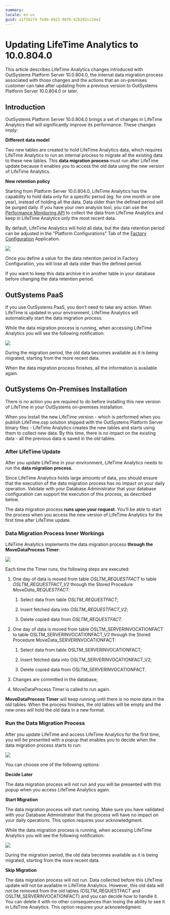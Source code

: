 ```yaml
---
summary: 
locale: en-us
guid: a1f5b2f4-fe8b-4922-987b-42b202cc2ee2
---
```


# Updating LifeTime Analytics to 10.0.804.0

This article describes LifeTime Analytics changes introduced with OutSystems Platform Server 10.0.804.0, the internal data migration process associated with those changes and the actions that an on-premises customer can take after updating from a previous version to OutSystems Platform Server 10.0.804.0 or later.

## Introduction

OutSystems Platform Server 10.0.804.0 brings a set of changes in LifeTime Analytics that will significantly improve its performance. These changes imply:

**Different data model**

Two new tables are created to hold LifeTime Analytics data, which requires LifeTime Analytics to run an internal process to migrate all the existing data to these new tables. This **data migration process** must run after LifeTime update because it enables you to access the old data using the new version of LifeTime Analytics.

**New retention policy**

Starting from Platform Server 10.0.804.0, LifeTime Analytics has the capability to hold data only for a specific period (eg. for one month or one year), instead of holding all the data. Data older than the defined period will be purged daily. If you have your own analysis tool, you can use the [Performance Monitoring API](https://success.outsystems.com/Documentation/11/Reference/OutSystems_APIs/PerformanceMonitoring_API) to collect the data from LifeTime Analytics and keep in LifeTime Analytics only the most recent data.

By default, LifeTime Analytics will hold all data, but the data retention period can be adjusted in the "Platform Configurations" Tab of the [Factory Configuration](https://www.outsystems.com/forge/25/) Application. 

![](images/updating-lifetime-analytics_0.png)

Once you define a value for the data retention period in Factory Configuration, you will lose all data older than the defined period.

If you want to keep this data archive it in another table in your database before changing the data retention period.

## OutSystems PaaS

If you use OutSystems PaaS, you don’t need to take any action. When LifeTime is updated in your environment, LifeTime Analytics will automatically start the data migration process.

While the data migration process is running, when accessing LifeTime Analytics you will see the following notification:

![](images/updating-lifetime-analytics_1.png)

During the migration period, the old data becomes available as it is being migrated, starting from the more recent data.

When the data migration process finishes, all the information is available again.

## OutSystems On-Premises Installation

There is no action you are required to do before installing this new version of LifeTime in your OutSystems on-premises installation.

When you install the new LifeTime version - which is performed when you publish LifeTime.osp solution shipped with the OutSystems Platform Server binary files - LifeTime Analytics creates the new tables and starts using them to collect new data. By this time, there is no impact on the existing data - all the previous data is saved in the old tables.

### After LifeTime Update

After you update LifeTime in your environment, LifeTime Analytics needs to run the **data migration process**.

Since LifeTime Analytics holds large amounts of data, you should ensure that the execution of the data migration process has no impact on your daily operation. Validate with your Database Administrator that your database configuration can support the execution of this process, as described below. 

The data migration process **runs upon your request**. You’ll be able to start the process when you access the new version of LifeTime Analytics for the first time after LifeTime update. 

### Data Migration Process Inner Workings

LifeTime Analytics implements the data migration process **through the MoveDataProcess Timer**:

![](images/updating-lifetime-analytics_2.png)

Each time the Timer runs, the following steps are executed:

1. One day of data is moved from table *OSLTM_REQUESTFACT* to table *OSLTM_REQUESTFACT_V2* through the Stored Procedure *MoveData_REQUESTFACT*:

    1. Select data from table *OSLTM_REQUESTFACT*;

    2. Insert fetched data into *OSLTM_REQUESTFACT_V2*;

    3. Delete copied data from *OSLTM_REQUESTFACT*.
 

2. One day of data is moved from table OSLTM_SERVERINVOCATIONFACT to table OSLTM_SERVERINVOCATIONFACT_V2 through the Stored Procedure MoveData_SERVERINVOCATIONFACT:

    1. Select data from table OSLTM_SERVERINVOCATIONFACT;

    2. Insert fetched data into OSLTM_SERVERINVOCATIONFACT_V2;

    3. Delete copied data from OSLTM_SERVERINVOCATIONFACT. 
 

3. Changes are committed in the database;
 

4. MoveDataProcess Timer is called to run again.

**MoveDataProcess Timer** will keep running until there is no more data in the old tables. When the process finishes, the old tables will be empty and the new ones will hold the old data in a new format.

### Run the Data Migration Process

After you update LifeTime and access LifeTime Analytics for the first time, you will be presented with a popup that enables you to decide when the data migration process starts to run:

![](images/updating-lifetime-analytics_3.png)

You can choose one of the following options:

**Decide Later**

The data migration process will not run and you will be presented with this popup when you access LifeTime Analytics again.

**Start Migration**

The data migration process will start running. Make sure you have validated with your Database Administrator that the process will have no impact on your daily operations. This option requires your acknowledgment.

While the data migration process is running, when accessing LifeTime Analytics you will see the following notification:

![](images/updating-lifetime-analytics_4.png)

During the migration period, the old data becomes available as it is being migrated, starting from the more recent data.

**Skip Migration**

The data migration process will not run. Data collected before this LifeTime update will not be available in LifeTime Analytics. However, this old data will not be removed from the old tables (OSLTM_REQUESTFACT and OSLTM_SERVERINVOCATIONFACT) and you can decide how to handle it. You can delete it with no other consequences than losing the ability to see it in LifeTime Analytics. This option requires your acknowledgment.

 

